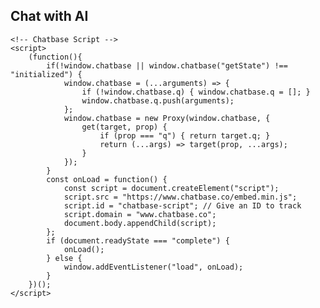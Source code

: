 <!DOCTYPE html>
<html lang="en">
<head>
    <meta charset="UTF-8">
    <meta name="viewport" content="width=device-width, initial-scale=1.0">
    <title>Chatbot</title>
</head>
<body>
    <h2>Chat with AI</h2>
    
    <!-- Chatbase Script -->
    <script>
        (function(){
            if(!window.chatbase || window.chatbase("getState") !== "initialized") {
                window.chatbase = (...arguments) => {
                    if (!window.chatbase.q) { window.chatbase.q = []; }
                    window.chatbase.q.push(arguments);
                };
                window.chatbase = new Proxy(window.chatbase, {
                    get(target, prop) {
                        if (prop === "q") { return target.q; }
                        return (...args) => target(prop, ...args);
                    }
                });
            }
            const onLoad = function() {
                const script = document.createElement("script");
                script.src = "https://www.chatbase.co/embed.min.js";
                script.id = "chatbase-script"; // Give an ID to track
                script.domain = "www.chatbase.co";
                document.body.appendChild(script);
            };
            if (document.readyState === "complete") {
                onLoad();
            } else {
                window.addEventListener("load", onLoad);
            }
        })();
    </script>
</body>
</html>
